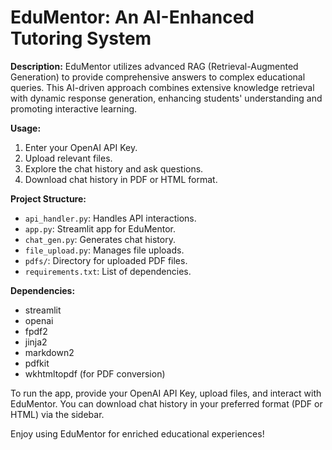 # EduMentor: An AI-Enhanced Tutoring System

**Description:**
EduMentor utilizes advanced RAG (Retrieval-Augmented Generation) to provide comprehensive answers to complex educational queries. This AI-driven approach combines extensive knowledge retrieval with dynamic response generation, enhancing students' understanding and promoting interactive learning.

**Usage:**
1. Enter your OpenAI API Key.
2. Upload relevant files.
3. Explore the chat history and ask questions.
4. Download chat history in PDF or HTML format.

**Project Structure:**
- `api_handler.py`: Handles API interactions.
- `app.py`: Streamlit app for EduMentor.
- `chat_gen.py`: Generates chat history.
- `file_upload.py`: Manages file uploads.
- `pdfs/`: Directory for uploaded PDF files.
- `requirements.txt`: List of dependencies.

**Dependencies:**
- streamlit
- openai
- fpdf2
- jinja2
- markdown2
- pdfkit
- wkhtmltopdf (for PDF conversion)

To run the app, provide your OpenAI API Key, upload files, and interact with EduMentor. You can download chat history in your preferred format (PDF or HTML) via the sidebar.

Enjoy using EduMentor for enriched educational experiences!